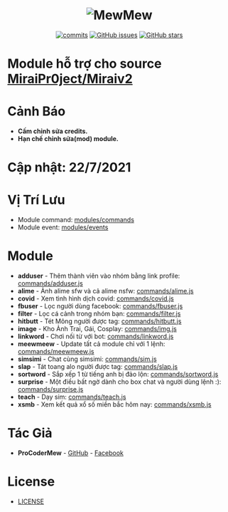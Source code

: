 <h1 align="center">
	<img src="https://i.imgur.com/4sWdkoB.png" alt="MewMew">
</h1>

<p align="center">
	<a href="https://github.com/miraiPr0ject/Module-Mew/commits" target="_blank"><img alt="commits" src="https://img.shields.io/github/commit-activity/m/miraiPr0ject/Module-Mew.svg?label=commit&style=flat-square"></a>
	<a href="https://github.com/miraiPr0ject/Module-Mew/issues" target="_blank"><img alt="GitHub issues" src="https://img.shields.io/github/issues/miraiPr0ject/Module-Mew"></a>
	<a href="https://github.com/miraiPr0ject/Module-Mew/stargazers" target="_blank"><img alt="GitHub stars" src="https://img.shields.io/github/stars/miraiPr0ject/Module-Mew"></a>
</p>

# Module hỗ trợ cho source [MiraiPr0ject/Miraiv2](https://github.com/miraiPr0ject/miraiv2)

# Cảnh Báo
- **Cấm chỉnh sửa credits.**
- **Hạn chế chỉnh sửa(mod) module.**

# Cập nhật: 22/7/2021

# Vị Trí Lưu
- Module command: [modules/commands](https://github.com/miraiPr0ject/miraiv2/tree/main/modules/commands)
- Module event: [modules/events](https://github.com/miraiPr0ject/miraiv2/tree/main/modules/events)

# Module
- **adduser** - Thêm thành viên vào nhóm bằng link profile: [commands/adduser.js](modules/commands/adduser.js)
- **alime** - Ảnh alime sfw và cả alime nsfw: [commands/alime.js](modules/commands/alime.js)
- **covid** - Xem tình hình dịch covid: [commands/covid.js](modules/commands/covid.js)
- **fbuser** - Lọc người dùng facebook: [commands/fbuser.js](modules/commands/fbuser.js)
- **filter** - Lọc cá cảnh trong nhóm bạn: [commands/filter.js](modules/commands/filter.js)
- **hitbutt** - Tét Mông người được tag: [commands/hitbutt.js](modules/commands/hitbutt.js)
- **image** - Kho Ảnh Trai, Gái, Cosplay: [commands/img.js](modules/commands/img.js)
- **linkword** - Chơi nối từ với bot: [commands/linkword.js](modules/commands/linkword.js)
- **meewmeew** - Update tất cả module chỉ với 1 lệnh: [commands/meewmeew.js](modules/commands/meewmeew.js)
- **simsimi** - Chat cùng simsimi: [commands/sim.js](modules/commands/sim.js)
- **slap** - Tát toang alo người được tag: [commands/slap.js](modules/commands/slap.js)
- **sortword** - Sắp xếp 1 từ tiếng anh bị đảo lộn: [commands/sortword.js](modules/commands/sortword.js)
- **surprise** - Một điều bất ngờ dành cho box chat và người dùng lệnh :): [commands/surprise.js](modules/commands/surprise.js)
- **teach** - Dạy sim: [commands/teach.js](modules/commands/teach.js)
- **xsmb** - Xem kết quả xổ số miền bắc hôm nay: [commands/xsmb.js](modules/commands/xsmb.js)

# Tác Giả
- **ProCoderMew** - [GitHub](https://github.com/ProCoderMew) - [Facebook](https://www.facebook.com/ProCoder.Mew)

# License

- [LICENSE](LICENSE)
